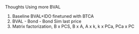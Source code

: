 Thoughts
Using more BVAL
1. Baseline BVAL+IDO finetuned with BTCA
2. BVAL - Bond - Bond Sim last price
3. Matrix factorization, B x PCS, B x A, A x k, k x PCa, PCa x PC